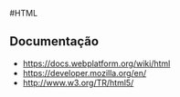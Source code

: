 #HTML

## Documentação

* https://docs.webplatform.org/wiki/html
* https://developer.mozilla.org/en/
* http://www.w3.org/TR/html5/